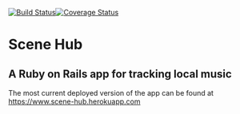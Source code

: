 [![Build Status](https://travis-ci.org/pezcore343/scene-hub-v2.svg?branch=add_photos)](https://travis-ci.org/pezcore343/scene-hub-v2)[![Coverage Status](https://coveralls.io/repos/pezcore343/scene-hub-v2/badge.png)](https://coveralls.io/r/pezcore343/scene-hub-v2)

# Scene Hub

## A Ruby on Rails app for tracking local music

The most current deployed version of the app can be found at https://www.scene-hub.herokuapp.com
